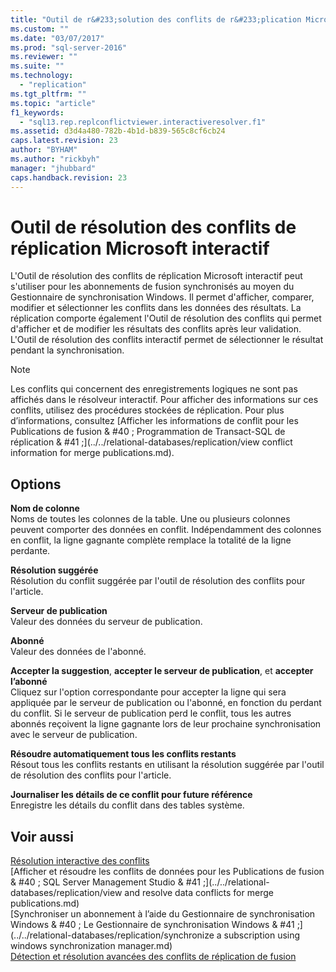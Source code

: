 ```yaml
---
title: "Outil de r&#233;solution des conflits de r&#233;plication Microsoft interactif | Microsoft Docs"
ms.custom: ""
ms.date: "03/07/2017"
ms.prod: "sql-server-2016"
ms.reviewer: ""
ms.suite: ""
ms.technology: 
  - "replication"
ms.tgt_pltfrm: ""
ms.topic: "article"
f1_keywords: 
  - "sql13.rep.replconflictviewer.interactiveresolver.f1"
ms.assetid: d3d4a480-782b-4b1d-b839-565c8cf6cb24
caps.latest.revision: 23
author: "BYHAM"
ms.author: "rickbyh"
manager: "jhubbard"
caps.handback.revision: 23
---
```

# Outil de r&#233;solution des conflits de r&#233;plication Microsoft interactif
  L'Outil de résolution des conflits de réplication Microsoft interactif peut s'utiliser pour les abonnements de fusion synchronisés au moyen du Gestionnaire de synchronisation Windows. Il permet d'afficher, comparer, modifier et sélectionner les conflits dans les données des résultats. La réplication comporte également l'Outil de résolution des conflits qui permet d'afficher et de modifier les résultats des conflits après leur validation. L'Outil de résolution des conflits interactif permet de sélectionner le résultat pendant la synchronisation.  
  
> [!NOTE]  
>  Les conflits qui concernent des enregistrements logiques ne sont pas affichés dans le résolveur interactif. Pour afficher des informations sur ces conflits, utilisez des procédures stockées de réplication. Pour plus d’informations, consultez [Afficher les informations de conflit pour les Publications de fusion & #40 ; Programmation de Transact-SQL de réplication & #41 ;](../../relational-databases/replication/view conflict information for merge publications.md).  
  
## Options  
 **Nom de colonne**  
 Noms de toutes les colonnes de la table. Une ou plusieurs colonnes peuvent comporter des données en conflit. Indépendamment des colonnes en conflit, la ligne gagnante complète remplace la totalité de la ligne perdante.  
  
 **Résolution suggérée**  
 Résolution du conflit suggérée par l'outil de résolution des conflits pour l'article.  
  
 **Serveur de publication**  
 Valeur des données du serveur de publication.  
  
 **Abonné**  
 Valeur des données de l'abonné.  
  
 **Accepter la suggestion**, **accepter le serveur de publication**, et **accepter l’abonné**  
 Cliquez sur l'option correspondante pour accepter la ligne qui sera appliquée par le serveur de publication ou l'abonné, en fonction du perdant du conflit. Si le serveur de publication perd le conflit, tous les autres abonnés reçoivent la ligne gagnante lors de leur prochaine synchronisation avec le serveur de publication.  
  
 **Résoudre automatiquement tous les conflits restants**  
 Résout tous les conflits restants en utilisant la résolution suggérée par l'outil de résolution des conflits pour l'article.  
  
 **Journaliser les détails de ce conflit pour future référence**  
 Enregistre les détails du conflit dans des tables système.  
  
## Voir aussi  
 [Résolution interactive des conflits](../../relational-databases/replication/merge/interactive-conflict-resolution.md)   
 [Afficher et résoudre les conflits de données pour les Publications de fusion & #40 ; SQL Server Management Studio & #41 ;](../../relational-databases/replication/view and resolve data conflicts for merge publications.md)   
 [Synchroniser un abonnement à l’aide du Gestionnaire de synchronisation Windows & #40 ; Le Gestionnaire de synchronisation Windows & #41 ;](../../relational-databases/replication/synchronize a subscription using windows synchronization manager.md)   
 [Détection et résolution avancées des conflits de réplication de fusion](../../relational-databases/replication/merge/advanced-merge-replication-conflict-detection-and-resolution.md)  
  
  